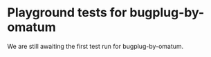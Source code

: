 # Playground tests for bugplug-by-omatum
We are still awaiting the first test run for bugplug-by-omatum.
